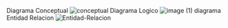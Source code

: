 Diagrama Conceptual
![conceptual](https://github.com/user-attachments/assets/a7535e4b-29c8-43f7-a022-992b3b10f4f8)
Diagrama Logico
![image (1)](https://github.com/user-attachments/assets/7aafff08-6983-4dca-a497-fabcb77c16f5)
diagrama Entidad Relacion
![Entidad-Relacion](https://github.com/user-attachments/assets/5afa303b-1027-41a5-9b21-5a22b9e44879)

